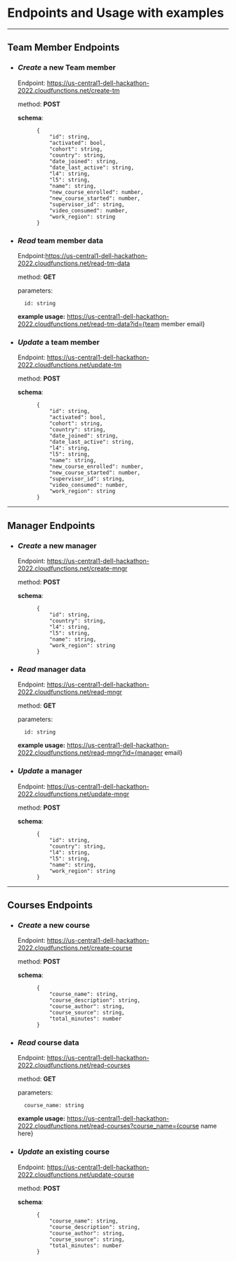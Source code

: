 # Endpoints and Usage with examples

___

## **Team Member Endpoints**

* ### ***Create*** a new Team member

    Endpoint: https://us-central1-dell-hackathon-2022.cloudfunctions.net/create-tm

    method: **POST**

    **schema**: 

            {
                "id": string,
                "activated": bool,
                "cohort": string,
                "country": string,
                "date_joined": string,
                "date_last_active": string,
                "l4": string,
                "l5": string,
                "name": string,
                "new_course_enrolled": number,
                "new_course_started": number,
                "supervisor_id": string,
                "video_consumed": number,
                "work_region": string
            }


* ### ***Read*** team member data

    Endpoint:https://us-central1-dell-hackathon-2022.cloudfunctions.net/read-tm-data

    method: **GET**

    parameters:

        id: string

    **example usage:** https://us-central1-dell-hackathon-2022.cloudfunctions.net/read-tm-data?id={team member email}

* ### ***Update*** a team member

    Endpoint: https://us-central1-dell-hackathon-2022.cloudfunctions.net/update-tm

    method: **POST**

    **schema**: 

            {
                "id": string,
                "activated": bool,
                "cohort": string,
                "country": string,
                "date_joined": string,
                "date_last_active": string,
                "l4": string,
                "l5": string,
                "name": string,
                "new_course_enrolled": number,
                "new_course_started": number,
                "supervisor_id": string,
                "video_consumed": number,
                "work_region": string
            }


___

## **Manager Endpoints**

* ### ***Create*** a new manager

    Endpoint: https://us-central1-dell-hackathon-2022.cloudfunctions.net/create-mngr

    method: **POST**

    **schema**: 

            {
                "id": string,
                "country": string,
                "l4": string,
                "l5": string,
                "name": string,
                "work_region": string
            }


* ### ***Read*** manager data

    Endpoint: https://us-central1-dell-hackathon-2022.cloudfunctions.net/read-mngr

    method: **GET**

    parameters:

        id: string

    **example usage:** https://us-central1-dell-hackathon-2022.cloudfunctions.net/read-mngr?id={manager email}

* ### ***Update*** a manager

    Endpoint: https://us-central1-dell-hackathon-2022.cloudfunctions.net/update-mngr

    method: **POST**

    **schema**: 

            {
                "id": string,
                "country": string,
                "l4": string,
                "l5": string,
                "name": string,
                "work_region": string
            }

___

## **Courses Endpoints**

* ### ***Create*** a new course

    Endpoint: https://us-central1-dell-hackathon-2022.cloudfunctions.net/create-course

    method: **POST**

    **schema**: 

            {
                "course_name": string,
                "course_description": string,
                "course_author": string,
                "course_source": string,
                "total_minutes": number
            }

* ### ***Read*** course data

    Endpoint: https://us-central1-dell-hackathon-2022.cloudfunctions.net/read-courses

    method: **GET**

    parameters:

        course_name: string

    **example usage:** https://us-central1-dell-hackathon-2022.cloudfunctions.net/read-courses?course_name={course name here}


* ### ***Update*** an existing course

    Endpoint: https://us-central1-dell-hackathon-2022.cloudfunctions.net/update-course

    method: **POST**

    **schema**: 

            {
                "course_name": string,
                "course_description": string,
                "course_author": string,
                "course_source": string,
                "total_minutes": number
            }